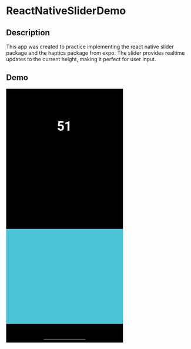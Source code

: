 # ReactNativeSliderDemo

## Description
This app was created to practice implementing the react native slider package and the haptics package from expo. The slider provides realtime updates to the current height, making it perfect for user input.

## Demo
![](https://github.com/kfwokoek/ReactNativeSliderDemo/blob/main/demo.gif)
